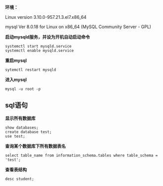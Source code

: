 **环境：**

Linux version 3.10.0-957.21.3.el7.x86_64

mysql  Ver 8.0.18 for Linux on x86_64 (MySQL Community Server - GPL)

**启动mysqld服务，并设为开机自动启动命令**

```
systemctl start mysqld.service
systemctl enable mysqld.service
```

**重启mysql**

```
sytemctl restart mysqld
```

**进入mysql**

```
mysql -u root -p
```

## sql语句

**显示所有数据库**

```
show databases;
create database test;
use test;
```

**查询某个数据库下所有数据表名**

```
select table_name from information_schema.tables where table_schema = 'test';
```

**查看表结构**

```
desc student;
```

